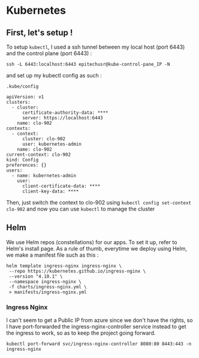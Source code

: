 # Kubernetes

## First, let's setup !

To setup `kubectl`, I used a ssh tunnel between my local host (port 6443) and the control plane (port 6443) :

`ssh -L 6443:localhost:6443 epitechusr@kube-control-pane_IP -N`

and set up my kubectl config as such :

`.kube/config`

```
apiVersion: v1
clusters:
  - cluster:
      certificate-authority-data: ****
      server: https://localhost:6443
    name: clo-902
contexts:
  - context:
      cluster: clo-902
      user: kubernetes-admin
    name: clo-902
current-context: clo-902
kind: Config
preferences: {}
users:
  - name: kubernetes-admin
    user:
      client-certificate-data: ****
      client-key-data: ****
```

Then, just switch the context to clo-902 using `kubectl config set-context clo-902` and now you can use `kubectl` to manage the cluster

## Helm

We use Helm repos (constellations) for our apps. To set it up, refer to Helm's install page.
As a rule of thumb, everytime we deploy using Helm, we make a manifest file such as this :

```
helm template ingress-nginx ingress-nginx \
 --repo https://kubernetes.github.io/ingress-nginx \
 --version "4.10.1" \
 --namespace ingress-nginx \
 -f charts/ingress-nginx.yml \
 > manifests/ingress-nginx.yml
```

### Ingress Nginx

I can't seem to get a Public IP from azure since we don't have the rights, so I have port-forwarded the ingress-nginx-controller service instead to get the ingress to work, so as to keep the project going forward.

`kubectl port-forward svc/ingress-nginx-controller 8080:80 8443:443 -n ingress-nginx`
